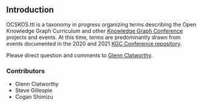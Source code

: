 ## Introduction

OCSKOS.ttl is a taxonomy in progress organizing terms describing the Open Knowledge Graph Curriculum and other [Knowledge Graph Conference](https://www.knowledgegraph.tech) projects and events. At this time, terms are predominantly drawn from events documented in the 2020 and 2021 [KGC Conference repository](https://github.com/KGConf/KGC-knowledge-graph).

Please direct question and comments to [Glenn Clatworthy](https://github.com/GlennClatworthy).

### Contributors

* Glenn Clatworthy
* Steve Gillespie
* Cogan Shimizu
